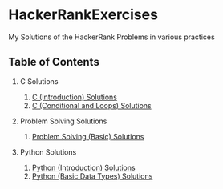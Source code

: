 # HackerRankExercises

My Solutions of the HackerRank Problems in various practices


## Table of Contents


1. C Solutions
    1. [C (Introduction) Solutions](https://github.com/Seqat/HackerRankExercises/tree/main/C%20Solutions/C%20(Introduction))
    2. [C (Conditional and Loops) Solutions](https://github.com/Seqat/HackerRankExercises/tree/main/C%20Solutions/C%20(Conditionals%20and%20Loops))


2. Problem Solving Solutions
    1.  [Problem Solving (Basic) Solutions](https://github.com/Seqat/HackerRankExercises/tree/main/Problem%20Solving%20Solutions/Problem%20Solving%20(Basic))


3. Python Solutions
    1.  [Python (Introduction) Solutions](https://github.com/Seqat/HackerRankExercises/tree/main/Python%20Solutions/Python%20(Introduction))
    2.  [Python (Basic Data Types) Solutions](https://github.com/Seqat/HackerRankExercises/tree/main/Python%20Solutions/Python%20(Basic%20Data%20Types))



